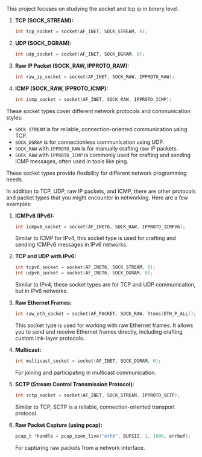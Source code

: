 This project focuses on studying the socket and tcp ip in binery level.


1. **TCP (SOCK_STREAM):**
   ```c
   int tcp_socket = socket(AF_INET, SOCK_STREAM, 0);
   ```

2. **UDP (SOCK_DGRAM):**
   ```c
   int udp_socket = socket(AF_INET, SOCK_DGRAM, 0);
   ```

3. **Raw IP Packet (SOCK_RAW, IPPROTO_RAW):**
   ```c
   int raw_ip_socket = socket(AF_INET, SOCK_RAW, IPPROTO_RAW);
   ```

4. **ICMP (SOCK_RAW, IPPROTO_ICMP):**
   ```c
   int icmp_socket = socket(AF_INET, SOCK_RAW, IPPROTO_ICMP);
   ```

These socket types cover different network protocols and communication styles:

- `SOCK_STREAM` is for reliable, connection-oriented communication using TCP.
- `SOCK_DGRAM` is for connectionless communication using UDP.
- `SOCK_RAW` with `IPPROTO_RAW` is for manually crafting raw IP packets.
- `SOCK_RAW` with `IPPROTO_ICMP` is commonly used for crafting and sending ICMP messages, often used in tools like ping.

These socket types provide flexibility for different network programming needs.

In addition to TCP, UDP, raw IP packets, and ICMP, there are other protocols and packet types that you might encounter in networking. Here are a few examples:

1. **ICMPv6 (IPv6):**
   ```c
   int icmpv6_socket = socket(AF_INET6, SOCK_RAW, IPPROTO_ICMPV6);
   ```
   Similar to ICMP for IPv4, this socket type is used for crafting and sending ICMPv6 messages in IPv6 networks.

2. **TCP and UDP with IPv6:**
   ```c
   int tcpv6_socket = socket(AF_INET6, SOCK_STREAM, 0);
   int udpv6_socket = socket(AF_INET6, SOCK_DGRAM, 0);
   ```
   Similar to IPv4, these socket types are for TCP and UDP communication, but in IPv6 networks.

3. **Raw Ethernet Frames:**
   ```c
   int raw_eth_socket = socket(AF_PACKET, SOCK_RAW, htons(ETH_P_ALL));
   ```
   This socket type is used for working with raw Ethernet frames. It allows you to send and receive Ethernet frames directly, including crafting custom link-layer protocols.

4. **Multicast:**
   ```c
   int multicast_socket = socket(AF_INET, SOCK_DGRAM, 0);
   ```
   For joining and participating in multicast communication.

5. **SCTP (Stream Control Transmission Protocol):**
   ```c
   int sctp_socket = socket(AF_INET, SOCK_STREAM, IPPROTO_SCTP);
   ```
   Similar to TCP, SCTP is a reliable, connection-oriented transport protocol.

6. **Raw Packet Capture (using pcap):**
   ```c
   pcap_t *handle = pcap_open_live("eth0", BUFSIZ, 1, 1000, errbuf);
   ```
   For capturing raw packets from a network interface.

